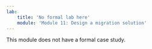 ```yaml
---
lab:
    title: 'No formal lab here'
    module: 'Module 11: Design a migration solution'
---
```

This module does not have a formal case study. 
